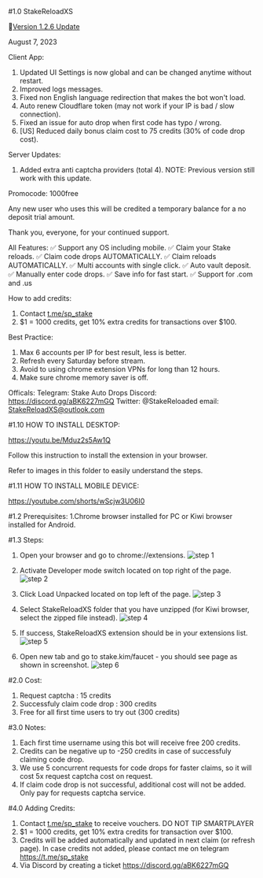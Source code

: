 #1.0  StakeReloadXS

📝[Version 1.2.6 Update](https://github.com/StakeReloadXS/StakeReloadXS/releases/tag/1.2.6)

August 7, 2023

Client App:
1. Updated UI Settings is now global and can be changed anytime without restart.
2. Improved logs messages.
3. Fixed non English language redirection that makes the bot won't load.
4. Auto renew Cloudflare token (may not work if your IP is bad / slow connection).
5. Fixed an issue for auto drop when first code has typo / wrong.
6. [US] Reduced daily bonus claim cost to 75 credits (30% of code drop cost).

Server Updates:
1. Added extra anti captcha providers (total 4).
NOTE:
Previous version still work with this update.

Promocode:
1000free

Any new user who uses this will be credited a temporary balance for a no deposit trial amount.

Thank you, everyone, for your continued support.

All Features:
✅ Support any OS including mobile.
✅ Claim your Stake reloads.
✅ Claim code drops AUTOMATICALLY.
✅ Claim reloads AUTOMATICALLY.
✅ Multi accounts with single click.
✅ Auto vault deposit. 
✅ Manually enter code drops.
✅ Save info for fast start. 
✅ Support for .com and .us 


How to add credits:
1. Contact [t.me/sp_stake](https://t.me/sp_stake)
2. $1 = 1000 credits, get 10% extra credits for transactions over $100.


Best Practice:
1. Max 6 accounts per IP for best result, less is better.
2. Refresh every Saturday before stream.
3. Avoid to using chrome extension VPNs for long than 12 hours.
4. Make sure chrome memory saver is off.

Officals:
Telegram: Stake Auto Drops
Discord: https://discord.gg/aBK6227mGQ
Twitter: @StakeReloaded
email: StakeReloadXS@outlook.com

#1.10 HOW TO INSTALL DESKTOP:

https://youtu.be/Mduz2s5Aw1Q

Follow this instruction to install the extension in your browser.

Refer to images in this folder to easily understand the steps.


#1.11 HOW TO INSTALL MOBILE DEVICE:

https://youtube.com/shorts/wScjw3U06I0

#1.2 Prerequisites:
1.Chrome browser installed for PC or Kiwi browser installed for Android.

#1.3 Steps:
1. Open your browser and go to chrome://extensions.
![step 1](https://user-images.githubusercontent.com/59667760/222940665-c458c071-75ae-47f5-8c45-dc2a30338af3.png)

2. Activate Developer mode switch located on top right of the page.
![step 2](https://user-images.githubusercontent.com/59667760/222940672-1fed743f-47c9-4f2a-8849-ceac404af8f0.png)

3. Click Load Unpacked located on top left of the page.
![step 3](https://user-images.githubusercontent.com/59667760/222940702-a8409472-1f1a-4425-86e8-fe0108659379.png)

4. Select StakeReloadXS folder that you have unzipped (for Kiwi browser, select the zipped file instead).
![step 4](https://user-images.githubusercontent.com/59667760/222940709-74e04862-ea9b-413b-b9f1-0047db12c68e.png)

5. If success, StakeReloadXS extension should be in your extensions list.
![step 5](https://user-images.githubusercontent.com/59667760/222940715-7e63d9fb-5fa7-4bf7-b418-f51fdd174aa5.png)

6. Open new tab and go to stake.kim/faucet - you should see page as shown in screenshot.
![step 6](https://user-images.githubusercontent.com/59667760/222940719-3675b700-dc0d-4c29-aa52-9323f32cfd48.png)


#2.0 Cost:
1. Request captcha				: 15 credits
2. Successfuly claim code drop		: 300 credits
3. Free for all first time users to try out (300 credits)

#3.0 Notes:
1. Each first time username using this bot will receive free 200 credits.
2. Credits can be negative up to -250 credits in case of successfuly claiming code drop.
3. We use 5 concurrent requests for code drops for faster claims, so it will cost 5x request captcha cost on request.
4. If claim code drop is not successful, additional cost will not be added. Only pay for requests captcha service.

#4.0 Adding Credits:
1. Contact [t.me/sp_stake](https://t.me/sp_stake) to receive vouchers. DO NOT TIP SMARTPLAYER
2. $1 = 1000 credits, get 10% extra credits for transaction over $100.
3. Credits will be added automatically and updated in next claim (or refresh page). In case credits not added, please contact me on telegram https://t.me/sp_stake
4. Via Discord by creating a ticket https://discord.gg/aBK6227mGQ 
